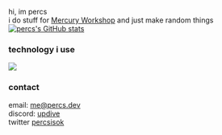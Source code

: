 hi, im percs
<br>
i do stuff for [Mercury Workshop](https://github.com/MercuryWorkshop) and just make random things
<br>
[![percs's GitHub stats](https://github-readme-stats.vercel.app/api?username=percslol&show_icons=true)](https://github.com/percslol)

### technology i use
<img src="https://skillicons.dev/icons?i=py,js,ts,css,html,bash" />

### contact
email: [me@percs.dev](mailto:me@percs.dev)
<br>
discord: [updive](https://discord.com/users/767559339841683467)
<br>
twitter [percsisok](https://x.com/percsisok)
